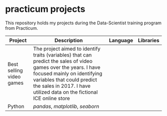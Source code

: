 # practicum projects

This repository holds my projects during the Data-Scientist training program from Practicum. 

Project | Description | Language | Libraries
------- | ----------- | -------- | ---------
Best selling video games | The project aimed to identify traits (variables) that can predict the sales of video games over the years. I have focused mainly on identifying variables that could predict the sales in 2017. I have utilized data on the fictional ICE online store |
Python | *pandas*, *matplotlib*, *seaborn*
